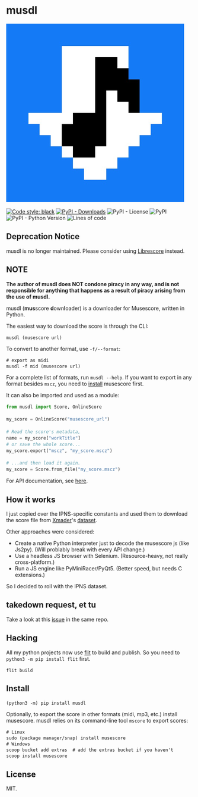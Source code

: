 # musdl

![logo](https://raw.githubusercontent.com/ongyx/musdl/master/logo.jpg "musdl")

[![Code style: black](https://img.shields.io/badge/code%20style-black-000000.svg)](https://github.com/psf/black)
[![PyPI - Downloads](https://img.shields.io/pypi/dm/musdl)](https://pypi.org/project/musdl)
![PyPI - License](https://img.shields.io/pypi/l/musdl)
![PyPI](https://img.shields.io/pypi/v/musdl)
![PyPI - Python Version](https://img.shields.io/pypi/pyversions/musdl)
![Lines of code](https://img.shields.io/tokei/lines/github/ongyx/musdl)

## Deprecation Notice

musdl is no longer maintained. Please consider using [Librescore] instead.

## NOTE

**The author of musdl does NOT condone piracy in any way, and is not responsible for anything that happens as a result of piracy arising from the use of musdl.**

musdl (**mus**score **d**own**l**oader) is a downloader for Musescore, written in Python.

The easiest way to download the score is through the CLI:

```text
musdl (musescore url)
```

To convert to another format, use `-f/--format`:

```text
# export as midi
musdl -f mid (musescore url)
```

For a complete list of formats, run `musdl --help`.
If you want to export in any format besides `mscz`, you need to [install](#install) musescore first.

It can also be imported and used as a module:

```python
from musdl import Score, OnlineScore

my_score = OnlineScore("musescore_url")

# Read the score's metadata,
name = my_score["workTitle"]
# or save the whole score...
my_score.export("mscz", "my_score.mscz")

# ...and then load it again.
my_score = Score.from_file("my_score.mscz")
```

For API documentation, see [here](API.md).

## How it works

I just copied over the IPNS-specific constants and used them to download the score file from [Xmader](https://github.com/Xmader)'s [dataset](https://github.com/Xmader/musescore-dataset).

Other approaches were considered:

- Create a native Python interpreter just to decode the musescore js (like Js2py). (Will problably break with every API change.)
- Use a headless JS browser with Selenium. (Resource-heavy, not really cross-platform.)
- Run a JS engine like PyMiniRacer/PyQt5. (Better speed, but needs C extensions.)

So I decided to roll with the IPNS dataset.

## takedown request, et tu

Take a look at this [issue](https://github.com/Xmader/musescore-downloader/issues/5) in the same repo.

## Hacking

All my python projects now use [flit](https://pypi.org/project/flit) to build and publish.
So you need to `python3 -m pip install flit` first.

```text
flit build
```

## Install

`(python3 -m) pip install musdl`

Optionally, to export the score in other formats (midi, mp3, etc.) install musescore.
musdl relies on its command-line tool `mscore` to export scores:

```text
# Linux
sudo (package manager/snap) install musescore
# Windows
scoop bucket add extras  # add the extras bucket if you haven't
scoop install musescore
```

## License

MIT.

[Librescore]: https://github.com/LibreScore/dl-librescore
